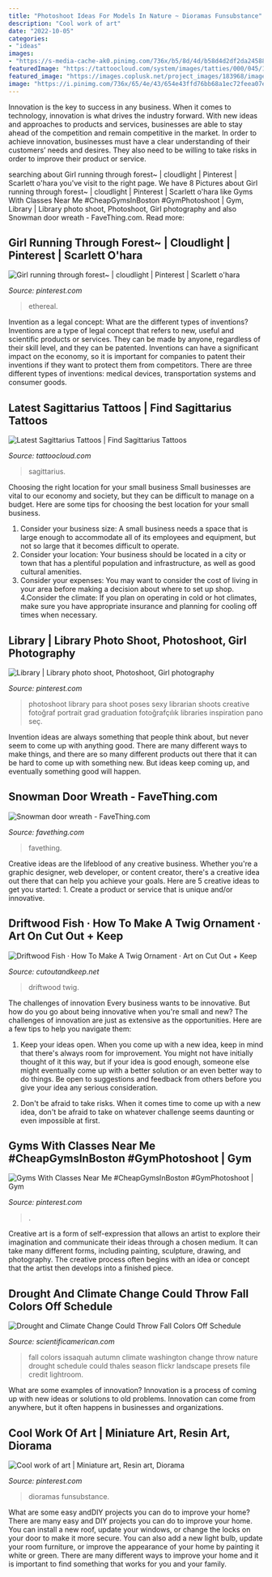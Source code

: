 ```yaml
---
title: "Photoshoot Ideas For Models In Nature ~ Dioramas Funsubstance"
description: "Cool work of art"
date: "2022-10-05"
categories:
- "ideas"
images:
- "https://s-media-cache-ak0.pinimg.com/736x/b5/8d/4d/b58d4d2df2da2458894f97e305df58b7.jpg"
featuredImage: "https://tattoocloud.com/system/images/tatties/000/045/172/web/Sagittarius3-jpg.jpg?1435006138"
featured_image: "https://images.coplusk.net/project_images/183968/image/full_107093_2F2015-01-26-200959-drift-wood-fish-pair.jpg"
image: "https://i.pinimg.com/736x/65/4e/43/654e43ffd76bb68a1ec72feea07e6ebc.jpg"
---
```



Innovation is the key to success in any business. When it comes to technology, innovation is what drives the industry forward. With new ideas and approaches to products and services, businesses are able to stay ahead of the competition and remain competitive in the market. In order to achieve innovation, businesses must have a clear understanding of their customers’ needs and desires. They also need to be willing to take risks in order to improve their product or service.

	

		
searching about Girl running through forest~ | cloudlight | Pinterest | Scarlett o&#039;hara you've visit to the right page. We have 8 Pictures about Girl running through forest~ | cloudlight | Pinterest | Scarlett o&#039;hara like Gyms With Classes Near Me #CheapGymsInBoston #GymPhotoshoot | Gym, Library | Library photo shoot, Photoshoot, Girl photography and also Snowman door wreath - FaveThing.com. Read more:
		
    
## Girl Running Through Forest~ | Cloudlight | Pinterest | Scarlett O&#039;hara

<img loading=lazy src="https://s-media-cache-ak0.pinimg.com/736x/b5/8d/4d/b58d4d2df2da2458894f97e305df58b7.jpg" onerror="this.onerror=null;this.src='https://tse4.mm.bing.net/th?id=OIP.CF2fLCI3VSjqJr64r3A1iwHaLH&amp;pid=15.1';" alt="Girl running through forest~ | cloudlight | Pinterest | Scarlett o&#039;hara">

_Source: pinterest.com_

>ethereal. 

	

Invention as a legal concept: What are the different types of inventions?
Inventions are a type of legal concept that refers to new, useful and scientific products or services. They can be made by anyone, regardless of their skill level, and they can be patented. Inventions can have a significant impact on the economy, so it is important for companies to patent their inventions if they want to protect them from competitors. There are three different types of inventions: medical devices, transportation systems and consumer goods.

    
## Latest Sagittarius Tattoos | Find Sagittarius Tattoos

<img loading=lazy src="https://tattoocloud.com/system/images/tatties/000/045/172/web/Sagittarius3-jpg.jpg?1435006138" onerror="this.onerror=null;this.src='https://tse4.mm.bing.net/th?id=OIP.IsPC4cOoLqGuT1R76VgR0gHaJ_&amp;pid=15.1';" alt="Latest Sagittarius Tattoos | Find Sagittarius Tattoos">

_Source: tattoocloud.com_

>sagittarius. 

	

Choosing the right location for your small business
Small businesses are vital to our economy and society, but they can be difficult to manage on a budget. Here are some tips for choosing the best location for your small business. 
1. Consider your business size: A small business needs a space that is large enough to accommodate all of its employees and equipment, but not so large that it becomes difficult to operate. 
2. Consider your location: Your business should be located in a city or town that has a plentiful population and infrastructure, as well as good cultural amenities. 
3. Consider your expenses: You may want to consider the cost of living in your area before making a decision about where to set up shop. 
4.Consider the climate: If you plan on operating in cold or hot climates, make sure you have appropriate insurance and planning for cooling off times when necessary.

    
## Library | Library Photo Shoot, Photoshoot, Girl Photography

<img loading=lazy src="https://i.pinimg.com/736x/6f/dd/cb/6fddcb01b74471ec8243ece91014512f--graduation-photos-libraries.jpg" onerror="this.onerror=null;this.src='https://tse1.mm.bing.net/th?id=OIP.Yp_JK76nxqVON02nR2VlUgHaLH&amp;pid=15.1';" alt="Library | Library photo shoot, Photoshoot, Girl photography">

_Source: pinterest.com_

>photoshoot library para shoot poses sexy librarian shoots creative fotoğraf portrait grad graduation fotoğrafçılık libraries inspiration pano seç. 

	

Invention ideas are always something that people think about, but never seem to come up with anything good. There are many different ways to make things, and there are so many different products out there that it can be hard to come up with something new. But ideas keep coming up, and eventually something good will happen.

    
## Snowman Door Wreath - FaveThing.com

<img loading=lazy src="https://www.favething.com/uploads/images/main-fave-images/snowman_door_wreath-1.jpg" onerror="this.onerror=null;this.src='https://tse2.mm.bing.net/th?id=OIP.lcsAQtQEeogB5UOSpBMYWQHaQI&amp;pid=15.1';" alt="Snowman door wreath - FaveThing.com">

_Source: favething.com_

>favething. 

	

Creative ideas are the lifeblood of any creative business. Whether you're a graphic designer, web developer, or content creator, there's a creative idea out there that can help you achieve your goals. Here are 5 creative ideas to get you started: 1. Create a product or service that is unique and/or innovative.

    
## Driftwood Fish · How To Make A Twig Ornament · Art On Cut Out + Keep

<img loading=lazy src="https://images.coplusk.net/project_images/183968/image/full_107093_2F2015-01-26-200959-drift-wood-fish-pair.jpg" onerror="this.onerror=null;this.src='https://tse4.mm.bing.net/th?id=OIP.rACDzmzDlvjf2lJFKL61YAHaLE&amp;pid=15.1';" alt="Driftwood Fish · How To Make A Twig Ornament · Art on Cut Out + Keep">

_Source: cutoutandkeep.net_

>driftwood twig. 

	

The challenges of innovation
Every business wants to be innovative. But how do you go about being innovative when you're small and new? The challenges of innovation are just as extensive as the opportunities. Here are a few tips to help you navigate them:
1. Keep your ideas open. When you come up with a new idea, keep in mind that there's always room for improvement. You might not have initially thought of it this way, but if your idea is good enough, someone else might eventually come up with a better solution or an even better way to do things. Be open to suggestions and feedback from others before you give your idea any serious consideration.

2. Don't be afraid to take risks. When it comes time to come up with a new idea, don't be afraid to take on whatever challenge seems daunting or even impossible at first.

    
## Gyms With Classes Near Me #CheapGymsInBoston #GymPhotoshoot | Gym

<img loading=lazy src="https://i.pinimg.com/736x/65/4e/43/654e43ffd76bb68a1ec72feea07e6ebc.jpg" onerror="this.onerror=null;this.src='https://tse4.mm.bing.net/th?id=OIP.vqNkNxWmHFcIXDFK8FV2ggHaNK&amp;pid=15.1';" alt="Gyms With Classes Near Me #CheapGymsInBoston #GymPhotoshoot | Gym">

_Source: pinterest.com_

>. 

	

Creative art is a form of self-expression that allows an artist to explore their imagination and communicate their ideas through a chosen medium. It can take many different forms, including painting, sculpture, drawing, and photography. The creative process often begins with an idea or concept that the artist then develops into a finished piece.

    
## Drought And Climate Change Could Throw Fall Colors Off Schedule

<img loading=lazy src="https://static.scientificamerican.com/sciam/cache/file/07B54EC7-CFB7-4EF7-BAE1BE7538D7D07B.jpg" onerror="this.onerror=null;this.src='https://tse1.mm.bing.net/th?id=OIP.CMTX_7F3GFWnRRQ1CX28GQHaEp&amp;pid=15.1';" alt="Drought and Climate Change Could Throw Fall Colors Off Schedule">

_Source: scientificamerican.com_

>fall colors issaquah autumn climate washington change throw nature drought schedule could thales season flickr landscape presets file credit lightroom. 

	

What are some examples of innovation?
Innovation is a process of coming up with new ideas or solutions to old problems. Innovation can come from anywhere, but it often happens in businesses and organizations.

    
## Cool Work Of Art | Miniature Art, Resin Art, Diorama

<img loading=lazy src="https://i.pinimg.com/736x/58/42/73/584273841b4967494fb9670e196678c1.jpg" onerror="this.onerror=null;this.src='https://tse1.mm.bing.net/th?id=OIP.uWfGmXqgcTSXFmlJzbxD0gHaKk&amp;pid=15.1';" alt="Cool work of art | Miniature art, Resin art, Diorama">

_Source: pinterest.com_

>dioramas funsubstance. 

	

What are some easy andDIY projects you can do to improve your home?
There are many easy and DIY projects you can do to improve your home. You can install a new roof, update your windows, or change the locks on your door to make it more secure. You can also add a new light bulb, update your room furniture, or improve the appearance of your home by painting it white or green. There are many different ways to improve your home and it is important to find something that works for you and your family.

